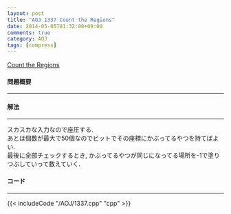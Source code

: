 ```yaml
---
layout: post
title: "AOJ 1337 Count the Regions"
date: 2014-05-05T01:32:00+09:00
comments: true
category: AOJ
tags: [compress]
---
```


[Count the Regions](http://judge.u-aizu.ac.jp/onlinejudge/description.jsp?id=1337)

#### 問題概要

****

#### 解法

****

スカスカな入力なので座圧する.  
あとは個数が最大で50個なのでビットでその座標にかぶってるやつを持てばよい.  
最後に全部チェックするとき, かぶってるやつが同じになってる場所を-1で塗りつぶしていって数えていく.  

#### コード

****

{{< includeCode "/AOJ/1337.cpp" "cpp" >}}

